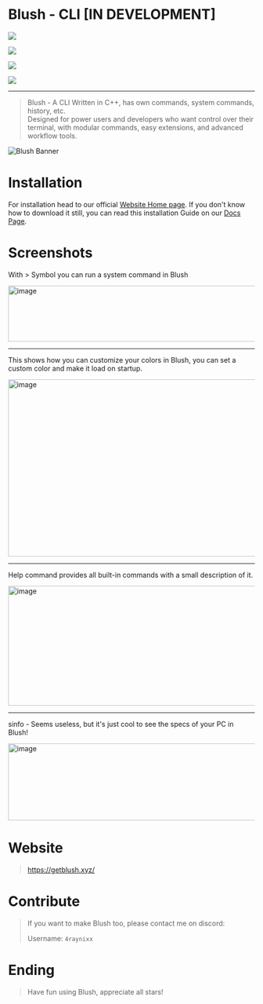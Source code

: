 # Blush - CLI [IN DEVELOPMENT]

![](https://img.shields.io/github/last-commit/Blush-CLI/Blush?style=for-the-badge&color=8AD7EB&logo=git&logoColor=FFFFFF&labelColor=1E202B)

![](https://img.shields.io/github/stars/Blush-CLI/Blush?style=for-the-badge&color=86DBD7&logo=andela&logoColor=FFFFFF&labelColor=1E202B)

![](https://img.shields.io/github/repo-size/Blush-CLI/Blush?style=for-the-badge&color=86DBCE&logo=protondrive&logoColor=FFFFFF&labelColor=1E202B)

![](https://img.shields.io/badge/Website-getblush.xyz-8AD7EB?style=for-the-badge&logo=globe&logoColor=FFFFFF&labelColor=1E202B)

---

> Blush - A CLI Written in C++, has own commands, system commands, history, etc.  
> Designed for power users and developers who want control over their terminal, with modular commands, easy extensions, and advanced workflow tools.

![Blush Banner](https://repository-images.githubusercontent.com/1021183835/2cfd8f2d-6a36-4c34-bf1b-e01f6bf0d41e)
# Installation
For installation head to our official [Website Home page](https://getblush.xyz/). If you don't know how to download it still, you can read this installation Guide on our [Docs Page](https://docs.getblush.xyz/getstarted/installation).

# Screenshots

With > Symbol you can run a system command in Blush

<img width="728" height="114" alt="image" src="https://github.com/user-attachments/assets/5459ff0e-5160-4d32-948c-a56d9ce1f82f" />

---

This shows how you can customize your colors in Blush, you can set a custom color and make it load on startup.

<img width="724" height="361" alt="image" src="https://github.com/user-attachments/assets/0a645dc0-0196-4e4a-8484-bc9eebccca4f" />

---

Help command provides all built-in commands with a small description of it.

<img width="728" height="244" alt="image" src="https://github.com/user-attachments/assets/43d80e62-6d5f-4af7-b0c7-3b7166bc98fc" />

---

sinfo - Seems useless, but it's just cool to see the specs of your PC in Blush!

<img width="722" height="157" alt="image" src="https://github.com/user-attachments/assets/95a2161a-1b91-4adf-b96a-e1afaeea947f" />

# Website
> https://getblush.xyz/

# Contribute
> If you want to make Blush too, please contact me on discord:
> 
> Username: `4raynixx`

# Ending
> Have fun using Blush, appreciate all stars!
